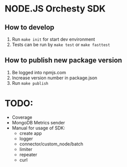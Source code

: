 # NODE.JS Orchesty SDK

## How to develop
1. Run `make init` for start dev environment
1. Tests can be run by `make test` or `make fasttest`

## How to publish new package version
1. Be logged into npmjs.com
1. Increase version number in package.json
1. Run `make publish`

# TODO:
- Coverage
- MongoDB Metrics sender
- Manual for usage of SDK:
  - create app
  - logger
  - connector/custom_node/batch
  - limiter
  - repeater
  - curl
